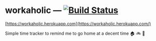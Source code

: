 # workaholic — [![Build Status](https://travis-ci.org/mjkillough/workaholic.svg?branch=master)](https://travis-ci.org/mjkillough/workaholic)
[https://workaholic.herokuapp.com](https://workaholic.herokuapp.com/)

Simple time tracker to remind me to go home at a decent time :house: :bike: :office:
